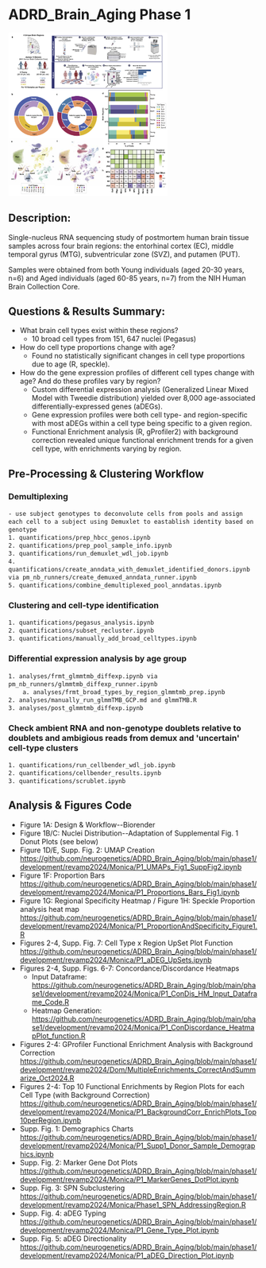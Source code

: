# ADRD_Brain_Aging Phase 1
<img src="figures/P1_Figure1_Draft_MEM.png" width="320px" />

 ## Description:
Single-nucleus RNA sequencing study of postmortem human brain tissue samples across four brain regions: the entorhinal cortex (EC), middle temporal gyrus (MTG), subventricular zone (SVZ), and putamen (PUT).

Samples were obtained from both Young individuals (aged 20-30 years, n=6) and Aged individuals (aged 60-85 years, n=7) from the NIH Human Brain Collection Core. 

## Questions & Results Summary:
* What brain cell types exist within these regions?
    * 10 broad cell types from 151, 647 nuclei (Pegasus)
* How do cell type proportions change with age?
    * Found no statistically significant changes in cell type proportions due to age (R, speckle).
* How do the gene expression profiles of different cell types change with age? And do these profiles vary by region?
    * Custom differential expression analysis (Generalized Linear Mixed Model with Tweedie distribution) yielded over 8,000 age-associated differentially-expressed genes (aDEGs).
    * Gene expression profiles were both cell type- and region-specific with most aDEGs within a cell type being specific to a given region.
    * Functional Enrichment analysis (R, gProfiler2) with background correction revealed unique functional enrichment trends for a given cell type, with enrichments varying by region.

## Pre-Processing & Clustering Workflow

### Demultiplexing
    - use subject genotypes to deconvolute cells from pools and assign each cell to a subject using Demuxlet to eastablish identity based on genotype
    1. quantifications/prep_hbcc_genos.ipynb
    2. quantifications/prep_pool_sample_info.ipynb
    3. quantifications/run_demuxlet_wdl_job.ipynb
    4. quantifications/create_anndata_with_demuxlet_identified_donors.ipynb via pm_nb_runners/create_demuxed_anndata_runner.ipynb  
    5. quantifications/combine_demultiplexed_pool_anndatas.ipynb
    
### Clustering and cell-type identification
    1. quantifications/pegasus_analysis.ipynb
    2. quantifications/subset_recluster.ipynb
    3. quantifications/manually_add_broad_celltypes.ipynb
    
### Differential expression analysis by age group
    1. analyses/frmt_glmmtmb_diffexp.ipynb via pm_nb_runners/glmmtmb_diffexp_runner.ipynb
        a. analyses/frmt_broad_types_by_region_glmmtmb_prep.ipynb
    2. analyses/manually_run_glmmTMB_GCP.md and glmmTMB.R
    3. analyses/post_glmmtmb_diffexp.ipynb
    
### Check ambient RNA and non-genotype doublets relative to doublets and ambigious reads from demux and 'uncertain' cell-type clusters
    1. quantifications/run_cellbender_wdl_job.ipynb
    2. quantifications/cellbender_results.ipynb
    3. quantifications/scrublet.ipynb


## Analysis & Figures Code 
* Figure 1A: Design & Workflow--Biorender 
* Figure 1B/C: Nuclei Distribution--Adaptation of Supplemental Fig. 1 Donut Plots (see below)
* Figure 1D/E, Supp. Fig. 2: UMAP Creation 	https://github.com/neurogenetics/ADRD_Brain_Aging/blob/main/phase1/development/revamp2024/Monica/P1_UMAPs_Fig1_SuppFig2.ipynb 
* Figure 1F: Proportion Bars 	https://github.com/neurogenetics/ADRD_Brain_Aging/blob/main/phase1/development/revamp2024/Monica/P1_Proportions_Bars_Fig1.ipynb 
* Figure 1G: Regional Specificity Heatmap / Figure 1H: Speckle Proportion analysis heat map	https://github.com/neurogenetics/ADRD_Brain_Aging/blob/main/phase1/development/revamp2024/Monica/P1_ProportionAndSpecificity_Figure1.R 
* Figures 2-4, Supp. Fig. 7: Cell Type x Region UpSet Plot Function	https://github.com/neurogenetics/ADRD_Brain_Aging/blob/main/phase1/development/revamp2024/Monica/P1_aDEG_UpSets.ipynb 
* Figures 2-4, Supp. Figs. 6-7: Concordance/Discordance Heatmaps
  * Input Dataframe:
https://github.com/neurogenetics/ADRD_Brain_Aging/blob/main/phase1/development/revamp2024/Monica/P1_ConDis_HM_Input_Dataframe_Code.R
  * Heatmap Generation: 
https://github.com/neurogenetics/ADRD_Brain_Aging/blob/main/phase1/development/revamp2024/Monica/P1_ConDiscordance_HeatmapPlot_function.R 
* Figures 2-4: GProfiler Functional Enrichment Analysis with Background Correction	https://github.com/neurogenetics/ADRD_Brain_Aging/blob/main/phase1/development/revamp2024/Dom/MultipleEnrichments_CorrectAndSummarize_Oct2024.R 
* Figures 2-4: Top 10 Functional Enrichments by Region Plots for each Cell Type (with Background Correction)	https://github.com/neurogenetics/ADRD_Brain_Aging/blob/main/phase1/development/revamp2024/Monica/P1_BackgroundCorr_EnrichPlots_Top10perRegion.ipynb 
* Supp. Fig. 1: Demographics Charts	https://github.com/neurogenetics/ADRD_Brain_Aging/blob/main/phase1/development/revamp2024/Monica/P1_Supp1_Donor_Sample_Demographics.ipynb 
* Supp. Fig. 2: Marker Gene Dot Plots	https://github.com/neurogenetics/ADRD_Brain_Aging/blob/main/phase1/development/revamp2024/Monica/P1_MarkerGenes_DotPlot.ipynb 
* Supp. Fig. 3: SPN Subclustering 	https://github.com/neurogenetics/ADRD_Brain_Aging/blob/main/phase1/development/revamp2024/Monica/Phase1_SPN_AddressingRegion.R 
* Supp. Fig. 4: aDEG Typing 	https://github.com/neurogenetics/ADRD_Brain_Aging/blob/main/phase1/development/revamp2024/Monica/P1_Gene_Type_Plot.ipynb 
* Supp. Fig. 5: aDEG Directionality 	https://github.com/neurogenetics/ADRD_Brain_Aging/blob/main/phase1/development/revamp2024/Monica/P1_aDEG_Direction_Plot.ipynb 



